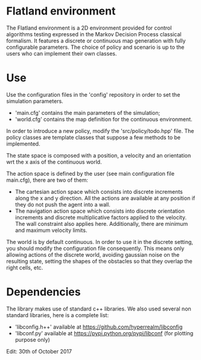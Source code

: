 # Flatland environment

The Flatland environment is a 2D environment provided for control algorithms
testing expressed in the Markov Decision Process classical formalism.
It features a discrete or continuous map generation with fully configurable
parameters.
The choice of policy and scenario is up to the users who can implement their
own classes.

# Use

Use the configuration files in the 'config' repository in order to set the
simulation parameters.
- 'main.cfg' contains the main parameters of the simulation;
- 'world.cfg' contains the map definition for the continuous environment.

In order to introduce a new policy, modify the 'src/policy/todo.hpp' file.
The policy classes are template classes that suppose a few methods to be
implemented.

The state space is composed with a position, a velocity and an orientation wrt
the x axis of the continuous world.

The action space is defined by the user (see main configuration file main.cfg),
there are two of them:
- The cartesian action space which consists into discrete increments along the x
and y direction. All the actions are available at any position if they do not
push the agent into a wall.
- The navigation action space which consists into discrete orientation
increments and discrete multiplicative factors applied to the velocity.
The wall constraint also applies here. Additionally, there are minimum and
maximum velocity limits.

The world is by default continuous. In order to use it in the discrete setting,
you should modify the configuration file consequently. This means only allowing
actions of the discrete world, avoiding gaussian noise on the resulting state,
setting the shapes of the obstacles so that they overlap the right cells, etc.

# Dependencies

The library makes use of standard c++ libraries. We also used several non
standard libraries, here is a complete list:
- 'libconfig.h++' available at https://github.com/hyperrealm/libconfig
- 'libconf.py' available at https://pypi.python.org/pypi/libconf (for plotting
purpose only)

Edit: 30th of October 2017

